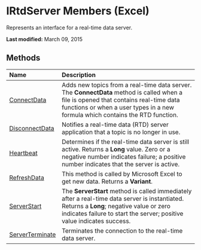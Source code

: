 
# IRtdServer Members (Excel)
Represents an interface for a real-time data server.

 **Last modified:** March 09, 2015


## Methods



|**Name**|**Description**|
|:-----|:-----|
| [ConnectData](2d660ccc-fca7-c794-61f1-4e0578cc7511.md)|Adds new topics from a real-time data server. The  **ConnectData** method is called when a file is opened that contains real-time data functions or when a user types in a new formula which contains the RTD function.|
| [DisconnectData](139d6f10-474b-3704-660c-19208be4d737.md)|Notifies a real-time data (RTD) server application that a topic is no longer in use.|
| [Heartbeat](9dc61d35-30cb-fcbe-6aaf-acb2df61d535.md)|Determines if the real-time data server is still active. Returns a  **Long** value. Zero or a negative number indicates failure; a positive number indicates that the server is active.|
| [RefreshData](42a2ad6f-a413-6b09-ca38-3369475e1cd5.md)|This method is called by Microsoft Excel to get new data. Returns a  **Variant**.|
| [ServerStart](5154105a-3618-fc8a-30b4-834f31c45023.md)|The  **ServerStart** method is called immediately after a real-time data server is instantiated. Returns a **Long**; negative value or zero indicates failure to start the server; positive value indicates success.|
| [ServerTerminate](56b619f9-98c1-e15b-b327-941632afa574.md)|Terminates the connection to the real-time data server.|
